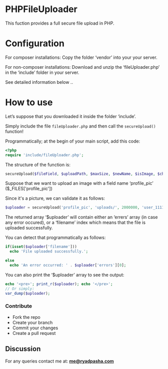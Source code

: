 # PHPFileUploader
This fuction provides a full secure file upload in PHP.

Configuration
==========
For composer installations: Copy the folder ‘vendor’ into your your server.


For non-composer installations: Download and unzip the ‘fileUploader.php’ in the ‘include’ folder in your server.

See detailed information below ..

How to use
==========
Let’s suppose that you downloaded it inside the folder ‘include’. 

Simply include the file `fileUploader.php` and then call the `secureUpload()` function!

Programmatically; at the begin of your main script, add this code:

```php
<?php
require 'include/fileUploader.php';
```

The structure  of the function is:

```php
secureUpload($fileField, $uploadPath, $maxSize, $newName, $isImage, $checkImage, $allowedMimeTypes);
```

Suppose that we want to upload an image with a field name ‘profile_pic’ ($_FILES['profile_pic'])

Since it's a picture, we can validate it as follows:

```php
$uploader = secureUpload('profile_pic', 'uploads/', 2000000, 'user_111112', true, true);
```


The returned array ‘$uploader’ will contain either an ‘errers’ array (in case any error occured), or a ‘filename’ index which means that the file is uploaded successfully.

You can detect that programmatically as follows:

```php
if(isset($uploader['filename']))
  echo 'File uploaded successfully.';

else
  echo 'An error occurred: ' . $uploader['errors'][0];
```

You can also print the ‘$uploader’ array to see the output:

```php
echo '<pre>'; print_r($uploader); echo '</pre>';
// Or simply:
var_dump($uploader);
```


### Contribute

* Fork the repo
* Create your branch
* Commit your changes
* Create a pull request

## Discussion

For any queries contact me at: **me@ryadpasha.com**
